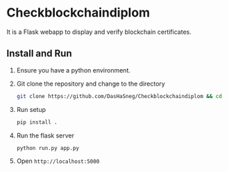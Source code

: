 # Checkblockchaindiplom
It is a Flask webapp to display and verify blockchain certificates.

## Install and Run

1. Ensure you have a python environment. 

2. Git clone the repository and change to the directory

    ```bash
    git clone https://github.com/DasHaSneg/Checkblockchaindiplom && cd Checkblockchaindiplom
    ```
    
4. Run setup

    ```bash
    pip install .
    ```

5. Run the flask server

    ```shell
    python run.py app.py
    ```

6. Open `http://localhost:5000`
